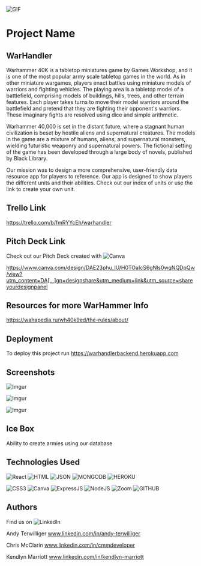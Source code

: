 

![GIF](https://media0.giphy.com/media/RLv9UwnfiNb9K/200.gif?cid=ecf05e47tn41aer97ovleq3sueas5qy11zd5kri3wrbnu8yk&rid=200.gif&ct=g)


# Project Name

## **WarHandler**

Warhammer 40K is a tabletop miniatures game by Games Workshop, and it is one of the most popular army scale tabletop games in the world. 
As in other miniature wargames, players enact battles using miniature models of warriors and fighting vehicles. The playing area is a tabletop model of a battlefield, comprising models of buildings, hills, trees, and other terrain features. Each player takes turns to move their model warriors around the battlefield and pretend that they are fighting their opponent's warriors. These imaginary fights are resolved using dice and simple arithmetic.

Warhammer 40,000 is set in the distant future, where a stagnant human civilization is beset by hostile aliens and supernatural creatures. The models in the game are a mixture of humans, aliens, and supernatural monsters, wielding futuristic weaponry and supernatural powers. The fictional setting of the game has been developed through a large body of novels, published by Black Library.

Our mission was to design a more comprehensive, user-friendly data resource app for players to reference.  Our app is designed to show players the different units and their abilities. Check out our index of units or use the link to create your own unit.



## Trello Link
https://trello.com/b/fmRYYcEh/warhandler




## Pitch Deck Link
Check out our Pitch Deck created with   ![Canva](https://img.shields.io/badge/Canva-%2300C4CC.svg?&style=for-the-badge&logo=Canva&logoColor=white)

https://www.canva.com/design/DAE23phu_lU/H0TOaIcS6gNls0wqNQDpQw/view?utm_content=DA[…]gn=designshare&utm_medium=link&utm_source=shareyourdesignpanel


## Resources for more WarHammer Info
https://wahapedia.ru/wh40k9ed/the-rules/about/


## Deployment

To deploy this project run
https://warhandlerbackend.herokuapp.com





## Screenshots



![Imgur](https://i.imgur.com/t76J9Ve.png)

![Imgur](https://i.imgur.com/sxger0K.png)

![Imgur](https://i.imgur.com/QB3xVUr.png)



## Ice Box


Ability to create armies using our database





## Technologies Used


 ![React](https://img.shields.io/badge/React-20232A?style=for-the-badge&logo=react&logoColor=61DAFB)
 ![HTML](https://img.shields.io/badge/HTML5-E34F26?style=for-the-badge&logo=html5&logoColor=white)
 ![JSON](https://img.shields.io/badge/json-5E5C5C?style=for-the-badge&logo=json&logoColor=white)
 ![MONGODB](https://img.shields.io/badge/MongoDB-4EA94B?style=for-the-badge&logo=mongodb&logoColor=white)
 ![HEROKU](https://img.shields.io/badge/Heroku-430098?style=for-the-badge&logo=heroku&logoColor=white)
 
 
 ![CSS3](https://img.shields.io/badge/CSS-239120?&style=for-the-badge&logo=css3&logoColor=white)
 ![Canva](https://img.shields.io/badge/Canva-%2300C4CC.svg?&style=for-the-badge&logo=Canva&logoColor=white)
 ![ExpressJS](https://img.shields.io/badge/Express.js-000000?style=for-the-badge&logo=express&logoColor=white)
 ![NodeJS](https://img.shields.io/badge/Node.js-339933?style=for-the-badge&logo=nodedotjs&logoColor=white)
 ![Zoom](https://img.shields.io/badge/Zoom-2D8CFF?style=for-the-badge&logo=zoom&logoColor=white)
 ![GITHUB](https://img.shields.io/badge/GitHub-100000?style=for-the-badge&logo=github&logoColor=white)

## Authors

Find us on
![LinkedIn](https://img.shields.io/badge/LinkedIn-0077B5?style=for-the-badge&logo=linkedin&logoColor=white)

Andy Terwilliger www.linkedin.com/in/andy-terwilliger

Chris McClarin www.linkedin.com/in/cmmdeveloper

Kendlyn Marriott www.linkedin.com/in/kendlyn-marriott


	
 

